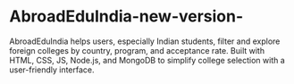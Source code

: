# AbroadEduIndia-new-version-
AbroadEduIndia helps users, especially Indian students, filter and explore foreign colleges by country, program, and acceptance rate. Built with HTML, CSS, JS, Node.js, and MongoDB to simplify college selection with a user-friendly interface.
